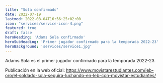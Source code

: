 ```yaml
---
title: "Sola confirmado"
date: 2022-07-19
lastmod: 2022-08-04T16:56:25+02:00
icon: "services/service-icon-4.png"
featured: true
draft: false
heroHeading: 'Adams Sola confirmado'
heroSubHeading: 'Primer jugador confirmado para la temporada 2022-23'
heroBackground: 'services/service1.jpg'
---
```


Adams Sola es el primer jugador confirmado para la temporada 2022-23.

Publicación en la web oficial: https://www.movistarestudiantes.com/leb-oro/el-soldado-sola-seguira-luchando-en-leb-con-movistar-estudiantes/